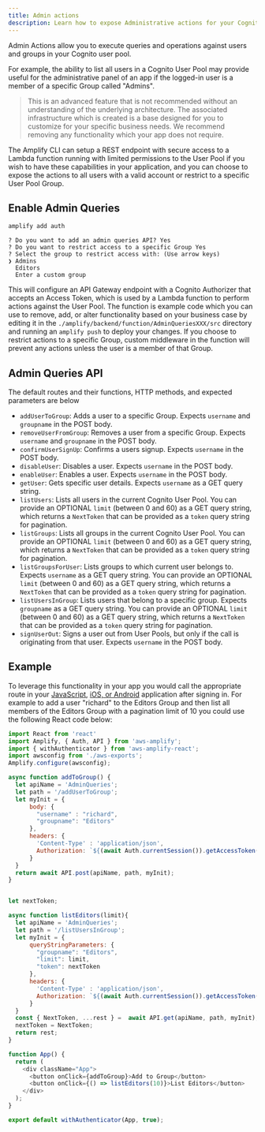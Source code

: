 ```yaml
---
title: Admin actions
description: Learn how to expose Administrative actions for your Cognito User Pool to your end user applications.
---
```


Admin Actions allow you to execute queries and operations against users and groups in your Cognito user pool.

For example, the ability to list all users in a Cognito User Pool may provide useful for the administrative panel of an app if the logged-in user is a member of a specific Group called "Admins". 

> This is an advanced feature that is not recommended without an understanding of the underlying architecture. The associated infrastructure which is created is a base designed for you to customize for your specific business needs. We recommend removing any functionality which your app does not require.

The Amplify CLI can setup a REST endpoint with secure access to a Lambda function running with limited permissions to the User Pool if you wish to have these capabilities in your application, and you can choose to expose the actions to all users with a valid account or restrict to a specific User Pool Group.

## Enable Admin Queries

```bash
amplify add auth
```

```console
? Do you want to add an admin queries API? Yes
? Do you want to restrict access to a specific Group Yes
? Select the group to restrict access with: (Use arrow keys)
❯ Admins 
  Editors 
  Enter a custom group 
```

This will configure an API Gateway endpoint with a Cognito Authorizer that accepts an Access Token, which is used by a Lambda function to perform actions against the User Pool. The function is example code which you can use to remove, add, or alter functionality based on your business case by editing it in the `./amplify/backend/function/AdminQueriesXXX/src` directory and running an `amplify push` to deploy your changes. If you choose to restrict actions to a specific Group, custom middleware in the function will prevent any actions unless the user is a member of that Group.

## Admin Queries API

The default routes and their functions, HTTP methods, and expected parameters are below
- `addUserToGroup`: Adds a user to a specific Group. Expects `username` and `groupname` in the POST body.
- `removeUserFromGroup`: Removes a user from a specific Group. Expects `username` and `groupname` in the POST body.
- `confirmUserSignUp`: Confirms a users signup. Expects `username` in the POST body.
- `disableUser`: Disables a user. Expects `username` in the POST body.
- `enableUser`: Enables a user. Expects `username` in the POST body.
- `getUser`: Gets specific user details. Expects `username` as a GET query string.
- `listUsers`: Lists all users in the current Cognito User Pool. You can provide an OPTIONAL `limit` (between 0 and 60) as a GET query string, which returns a `NextToken` that can be provided as a `token` query string for pagination.
- `listGroups`: Lists all groups in the current Cognito User Pool. You can provide an OPTIONAL `limit` (between 0 and 60) as a GET query string, which returns a `NextToken` that can be provided as a `token` query string for pagination.
- `listGroupsForUser`: Lists groups to which current user belongs to. Expects `username` as a GET query string. You can provide an OPTIONAL `limit` (between 0 and 60) as a GET query string, which returns a `NextToken` that can be provided as a `token` query string for pagination.
- `listUsersInGroup`: Lists users that belong to a specific group. Expects `groupname` as a GET query string. You can provide an OPTIONAL `limit` (between 0 and 60) as a GET query string, which returns a `NextToken` that can be provided as a `token` query string for pagination.
- `signUserOut`: Signs a user out from User Pools, but only if the call is originating from that user. Expects `username` in the POST body.

## Example

To leverage this functionality in your app you would call the appropriate route in your [JavaScript](~/lib/restapi/authz.md#cognito-user-pools-authorization), [iOS, or Android](~/sdk/api/rest.md#cognito-user-pools-authorization) application after signing in. For example to add a user "richard" to the Editors Group and then list all members of the Editors Group with a pagination limit of 10 you could use the following React code below:

```js
import React from 'react'
import Amplify, { Auth, API } from 'aws-amplify';
import { withAuthenticator } from 'aws-amplify-react';
import awsconfig from './aws-exports';
Amplify.configure(awsconfig);

async function addToGroup() { 
  let apiName = 'AdminQueries';
  let path = '/addUserToGroup';
  let myInit = {
      body: {
        "username" : "richard",
        "groupname": "Editors"
      }, 
      headers: {
        'Content-Type' : 'application/json',
        Authorization: `${(await Auth.currentSession()).getAccessToken().getJwtToken()}`
      } 
  }
  return await API.post(apiName, path, myInit);
}


let nextToken;

async function listEditors(limit){
  let apiName = 'AdminQueries';
  let path = '/listUsersInGroup';
  let myInit = { 
      queryStringParameters: {
        "groupname": "Editors",
        "limit": limit,
        "token": nextToken
      },
      headers: {
        'Content-Type' : 'application/json',
        Authorization: `${(await Auth.currentSession()).getAccessToken().getJwtToken()}`
      }
  }
  const { NextToken, ...rest } =  await API.get(apiName, path, myInit);
  nextToken = NextToken;
  return rest;
}

function App() {
  return (
    <div className="App">
      <button onClick={addToGroup}>Add to Group</button>
      <button onClick={() => listEditors(10)}>List Editors</button>
    </div>
  );
}

export default withAuthenticator(App, true);
```
